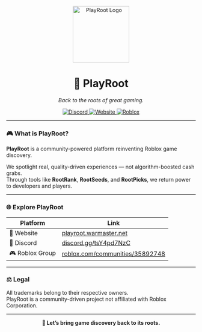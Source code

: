 <p align="center">
  <img src="https://playroot.warmaster.net/img/playroot-logo.svg" width="150" alt="PlayRoot Logo" />
</p>

<h1 align="center">🌿 PlayRoot</h1>
<p align="center"><i>Back to the roots of great gaming.</i></p>

<p align="center">
  <a href="https://discord.gg/tsY4pd7NzC?utm_source=github">
    <img src="https://img.shields.io/discord/1363553693101719753?label=Join%20Community&logo=discord&style=for-the-badge" alt="Discord">
  </a>
  <a href="https://playroot.warmaster.net/?utm_source=github">
    <img src="https://img.shields.io/badge/Visit%20Website-PlayRoot-green?style=for-the-badge&logo=Google-Chrome&logoColor=white" alt="Website">
  </a>
  <a href="https://www.roblox.com/communities/35892748/PlayRoot?utm_source=github">
    <img src="https://img.shields.io/badge/Join%20on-Roblox-blue?style=for-the-badge&logo=Roblox" alt="Roblox">
  </a>
</p>

---

### 🎮 What is PlayRoot?

**PlayRoot** is a community-powered platform reinventing Roblox game discovery.

We spotlight real, quality-driven experiences — not algorithm-boosted cash grabs.  
Through tools like **RootRank**, **RootSeeds**, and **RootPicks**, we return power to developers and players.

---

### 🌐 Explore PlayRoot

| Platform        | Link                                                                                                      |
|-----------------|-----------------------------------------------------------------------------------------------------------|
| 🌱 Website       | [playroot.warmaster.net](https://playroot.warmaster.net/?utm_source=github)                             |
| 💬 Discord       | [discord.gg/tsY4pd7NzC](https://discord.gg/tsY4pd7NzC?utm_source=github)                                  |
| 🎮 Roblox Group  | [roblox.com/communities/35892748](https://www.roblox.com/communities/35892748/PlayRoot?utm_source=github) |

---

### ⚖️ Legal

All trademarks belong to their respective owners.  
PlayRoot is a community-driven project not affiliated with Roblox Corporation.

---

<p align="center">
  <b>🌿 Let’s bring game discovery back to its roots.</b>
</p>
